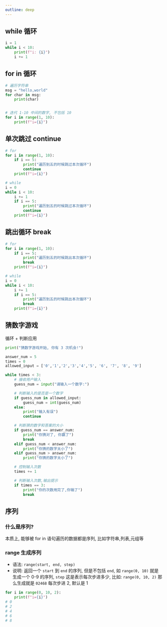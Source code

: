 ```yaml
---
outline: deep
---
```


## while 循环

```python
i = 1
while i < 10:
    print(f"i: {i}")
    i += 1
```

## for in 循环

```python
# 遍历字符串
msg = "hello,world"
for char in msg:
    print(char)


# 迭代 1-10 中间的数字, 不包括 10
for i in range(1, 10):
    print(f"i={i}")
```

## 单次跳过 continue

```python
# for
for i in range(1, 10):
    if i == 5:
        print("遍历到五的时候跳过本次循环")
        continue
    print(f"i={i}")

# while
i = 0
while i < 10:
    i += 1
    if i == 5:
        print("遍历到五的时候跳过本次循环")
        continue
    print(f"i={i}")
```

## 跳出循环 break

```python
# for
for i in range(1, 10):
    if i == 5:
        print("遍历到五的时候跳出本次循环")
        break
    print(f"i={i}")

# while
i = 0
while i < 10:
    i += 1
    if i == 5:
        print("遍历到五的时候跳出本次循环")
        break
    print(f"i={i}")
```

## 猜数字游戏

循环 + 判断应用

```py
print("猜数字游戏开始, 你有 3 次机会!")

answer_num = 5
times = 0
allowed_input = ['0','1','2','3','4','5', '6', '7', '8', '9']

while times < 3:
    # 接收用户输入
    guess_num = input("请输入一个数字:")

    # 判断输入的是否是一个数字
    if guess_num in allowed_input:
        guess_num = int(guess_num)
    else:
        print("输入有误")
        continue

    # 判断猜的数字和答案的大小
    if guess_num == answer_num:
        print("你猜对了, 你赢了")
        break
    elif guess_num < answer_num:
        print("你猜的数字太小了")
    elif guess_num > answer_num:
        print("你猜的数字太小了")

    # 控制输入次数
    times += 1

    # 判断输入次数,输出提示
    if times == 3:
        print("你的次数用完了,你输了")
        break
```

## 序列

### 什么是序列?

本质上, 能够被 for in 语句遍历的数据都是序列, 比如字符串,列表,元组等

### range 生成序列

- 语法: `range(start, end, step)`
- 说明: 返回一个 `start` 到 `end` 的序列, 但是不包括 `end`, 如 `range(0, 10)` 就是生成一个 0-9 的序列,
  `step` 这是表示每次步进多少, 比如: `range(0, 10, 2)` 那么生成就是 `02468` 每次步进 2, 默认是 1

```python
for i in range(0, 10, 2):
    print(f"i={i}")
# 0
# 2
# 4
# 6
# 8
```
